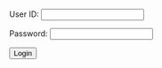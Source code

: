 <form action="javascript:login_user()">
    <p><label>
        User ID:
        <input type="text" name="uid" id="uid" required="" />
    </label></p>
    <p><label>
        Password:
        <input type="password" name="password" id="password" required="" />
    </label></p>
    <p>
        <button>Login</button>
    </p>
</form>

<script>
    // prepare URL's to allow easy switch from deployment and localhost
    // var url = "https://everittcheng.tk"
    url = "http://localhost:8195"

    const login_url = url + '/authenticate';


    function login_user(){
        //Validate Password (must be 6-20 characters in len)
        //verifyPassword("click");
        const body = {
            email: document.getElementById("uid").value,
            password: document.getElementById("password").value,
        };
        const requestOptions = {
            method: 'POST',
            mode: 'cors', // no-cors, *cors, same-origin
            cache: 'no-cache', // *default, no-cache, reload, force-cache, only-if-cached
            credentials: 'include', // include, *same-origin, omit
            body: JSON.stringify(body),
            headers: {
                "content-type": "application/json",
            },
        };

        // URL for Create API
        // Fetch API call to the database to create a new user
        fetch(login_url, requestOptions)
        .then(response => {
            // trap error response from Web API
            if (!response.ok) {
                const errorMsg = 'Login error: ' + response.status;
                console.log(errorMsg);
                return Promise.reject(errorMsg);
            }
            return response.json();
        })
        .then(data => {
            localStorage.setItem("token", data.token);
            window.alert(data.token);
        })
        .catch(error => {
            console.error(error);
        });
    }
</script>